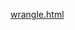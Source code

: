 [wrangle.html](https://htmlpreview.github.io/?https://github.com/arhamlodha318/ML-LoanPredicition/blob/main/loan%20prediction.html)
